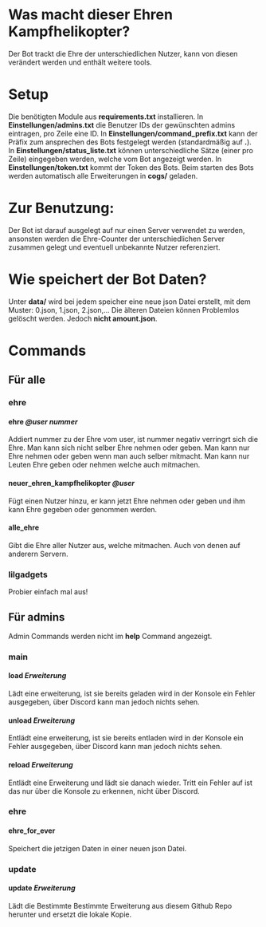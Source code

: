 
# Was macht dieser Ehren Kampfhelikopter?

Der Bot trackt die Ehre der unterschiedlichen Nutzer, kann von diesen verändert werden und enthält weitere tools.

# Setup

Die benötigten Module aus **requirements.txt** installieren.
In **Einstellungen/admins.txt** die Benutzer IDs der gewünschten admins eintragen, pro Zeile eine ID.
In **Einstellungen/command_prefix.txt** kann der Präfix zum ansprechen des Bots festgelegt werden (standardmäßig auf **.**).
In **Einstellungen/status_liste.txt** können unterschiedliche Sätze (einer pro Zeile) eingegeben werden, welche vom Bot angezeigt werden.
In **Einstellungen/token.txt** kommt der Token des Bots.
Beim starten des Bots werden automatisch alle Erweiterungen in **cogs/** geladen.

# Zur Benutzung:

Der Bot ist darauf ausgelegt auf nur einen Server verwendet zu werden, ansonsten werden die Ehre-Counter der unterschiedlichen Server zusammen gelegt und eventuell unbekannte Nutzer referenziert.

# Wie speichert der Bot Daten?

Unter **data/** wird bei jedem speicher eine neue json Datei erstellt, mit dem Muster: 0.json, 1.json, 2.json,... Die älteren Dateien können Problemlos gelöscht werden. Jedoch **nicht amount.json**.

# Commands

## Für alle

### ehre

#### ehre *@user* *nummer*

Addiert nummer zu der Ehre vom user, ist nummer negativ verringrt sich die Ehre. Man kann sich nicht selber Ehre nehmen oder geben. Man kann nur Ehre nehmen oder geben wenn man auch selber mitmacht. Man kann nur Leuten Ehre geben oder nehmen welche auch mitmachen.

#### neuer_ehren_kampfhelikopter *@user*

Fügt einen Nutzer hinzu, er kann jetzt Ehre nehmen oder geben und ihm kann Ehre gegeben oder genommen werden.

#### alle_ehre

Gibt die Ehre aller Nutzer aus, welche mitmachen. Auch von denen auf anderern Servern.

### lilgadgets

Probier einfach mal aus!

## Für admins

Admin Commands werden nicht im **help** Command angezeigt.

### main

#### load *Erweiterung*

Lädt eine erweiterung, ist sie bereits geladen wird in der Konsole ein Fehler ausgegeben, über Discord kann man jedoch nichts sehen.

#### unload *Erweiterung*

Entlädt eine erweiterung, ist sie bereits entladen wird in der Konsole ein Fehler ausgegeben, über Discord kann man jedoch nichts sehen.

#### reload *Erweiterung*

Entlädt eine Erweiterung und lädt sie danach wieder. Tritt ein Fehler auf ist das nur über die Konsole zu erkennen, nicht über Discord.

### ehre

#### ehre_for_ever

Speichert die jetzigen Daten in einer neuen json Datei.

### update

#### update *Erweiterung*

Lädt die Bestimmte Bestimmte Erweiterung aus diesem Github Repo herunter und ersetzt die lokale Kopie.
